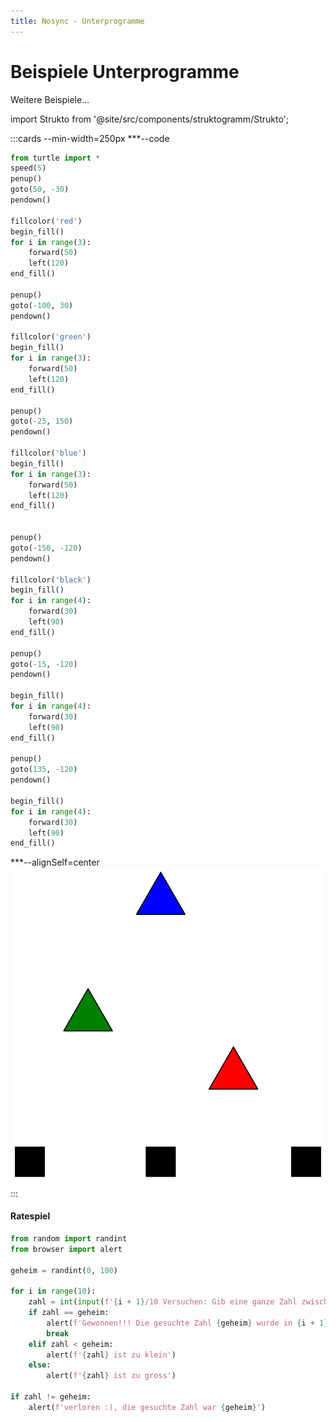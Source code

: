 ```yaml
---
title: Nosync - Unterprogramme
---
```


# Beispiele Unterprogramme

Weitere Beispiele...

import Strukto from '@site/src/components/struktogramm/Strukto';

:::cards --min-width=250px
***--code
```py live_py slim
from turtle import *
speed(5)
penup()
goto(50, -30)
pendown()

fillcolor('red')
begin_fill()
for i in range(3):
    forward(50)
    left(120)
end_fill()

penup()
goto(-100, 30)
pendown()

fillcolor('green')
begin_fill()
for i in range(3):
    forward(50)
    left(120)
end_fill()

penup()
goto(-25, 150)
pendown()

fillcolor('blue')
begin_fill()
for i in range(3):
    forward(50)
    left(120)
end_fill()


penup()
goto(-150, -120)
pendown()

fillcolor('black')
begin_fill()
for i in range(4):
    forward(30)
    left(90)
end_fill()

penup()
goto(-15, -120)
pendown()

begin_fill()
for i in range(4):
    forward(30)
    left(90)
end_fill()

penup()
goto(135, -120)
pendown()

begin_fill()
for i in range(4):
    forward(30)
    left(90)
end_fill() 
```
***--alignSelf=center
![](images/triangles-and-squares.svg)
:::

#### Ratespiel

```py
from random import randint
from browser import alert

geheim = randint(0, 100)

for i in range(10):
    zahl = int(input(f'{i + 1}/10 Versuchen: Gib eine ganze Zahl zwischen 0 und 100 ein.'))
    if zahl == geheim:
        alert(f'Gewonnen!!! Die gesuchte Zahl {geheim} wurde in {i + 1} Versuchen gefunden :)')
        break
    elif zahl < geheim:
        alert(f'{zahl} ist zu klein')
    else:
        alert(f'{zahl} ist zu gross')

if zahl != geheim:
    alert(f'verloren :(, die gesuchte Zahl war {geheim}')
```